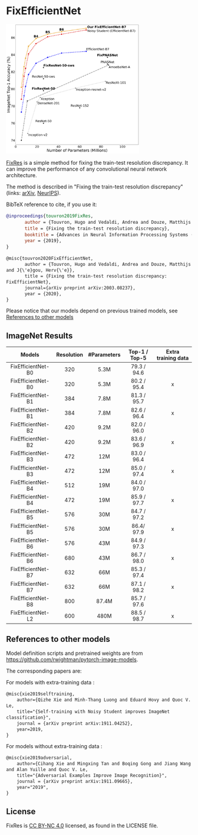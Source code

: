 # FixEfficientNet

<img src="image/Fix-Efficient-Net.png" height="350">

[FixRes](https://github.com/facebookresearch/FixRes) is a simple method for fixing the train-test resolution discrepancy. 
It can improve the performance of any convolutional neural network architecture.

The method is described in "Fixing the train-test resolution discrepancy" (links: [arXiv](https://arxiv.org/abs/1906.06423), [NeurIPS](https://papers.nips.cc/paper/9035-fixing-the-train-test-resolution-discrepancy)). 

BibTeX reference to cite, if you use it:

```bibtex
@inproceedings{touvron2019FixRes,
       author = {Touvron, Hugo and Vedaldi, Andrea and Douze, Matthijs and J{\'e}gou, Herv{\'e}},
       title = {Fixing the train-test resolution discrepancy},
       booktitle = {Advances in Neural Information Processing Systems (NeurIPS)},
       year = {2019},
}
```

```
@misc{touvron2020FixEfficientNet,
       author = {Touvron, Hugo and Vedaldi, Andrea and Douze, Matthijs and J{\'e}gou, Herv{\'e}},
       title = {Fixing the train-test resolution discrepancy: FixEfficientNet},
       journal={arXiv preprint arXiv:2003.08237},
       year = {2020},
}
```

Please notice that our models depend on previous trained models, see [References to other models](#references-to-other-models) 


## ImageNet Results

|  Models  | Resolution | #Parameters | Top-1 / Top-5 |  Extra training data            |
|:---:|:-:|:------------:|:------:|:-----:|
| FixEfficientNet-B0| 320 |     5.3M    |  79.3 /  94.6 |  |
| FixEfficientNet-B0| 320 |    5.3M     |  80.2 /  95.4 | x  |
| FixEfficientNet-B1| 384 |     7.8M    |   81.3 /  95.7 | |
| FixEfficientNet-B1| 384 |     7.8M    |  82.6 /  96.4 | x |
| FixEfficientNet-B2| 420 |     9.2M     |  82.0 /  96.0 |  |
| FixEfficientNet-B2| 420 |    9.2M     |  83.6 /  96.9 | x |
| FixEfficientNet-B3| 472 |     12M     |  83.0 /  96.4 |  |
| FixEfficientNet-B3| 472 |     12M     |  85.0 /  97.4 | x |
| FixEfficientNet-B4| 512 |    19M     |  84.0 /  97.0 |  |
| FixEfficientNet-B4| 472 |    19M      | 85.9 /  97.7 | x  |
| FixEfficientNet-B5| 576 |     30M    |  84.7 /  97.2 |   |
| FixEfficientNet-B5| 576 |     30M       |  86.4/  97.9 | x |
| FixEfficientNet-B6| 576 |     43M    |  84.9 /  97.3 |   |
| FixEfficientNet-B6| 680 |     43M      |  86.7 /  98.0 | x |
| FixEfficientNet-B7| 632 |     66M     |  85.3 /  97.4 |   |
| FixEfficientNet-B7| 632 |     66M    |  87.1 /  98.2 | x  |
| FixEfficientNet-B8| 800 |     87.4M   |  85.7 /  97.6 | |
| FixEfficientNet-L2| 600 |     480M     |  88.5 /  98.7 |x |


## References to other models

Model definition scripts and pretrained weights are from https://github.com/rwightman/pytorch-image-models.

The corresponding papers are:

For models with extra-training data :

```
@misc{xie2019selftraining,
    author={Qizhe Xie and Minh-Thang Luong and Eduard Hovy and Quoc V. Le,
    title="{Self-training with Noisy Student improves ImageNet classification}",
    journal = {arXiv preprint arXiv:1911.04252},
    year=2019,
}
```

For models without extra-training data :

```
@misc{xie2019adversarial,
    author={Cihang Xie and Mingxing Tan and Boqing Gong and Jiang Wang and Alan Yuille and Quoc V. Le,
    title="{Adversarial Examples Improve Image Recognition}",
    journal = {arXiv preprint arXiv:1911.09665},
    year="2019",
}
```
## License
FixRes is [CC BY-NC 4.0](https://creativecommons.org/licenses/by-nc/4.0/) licensed, as found in the LICENSE file.


